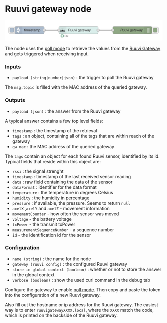 # Ruuvi gateway node

![Example flow](documentation/images/flow.png)

The node uses the [poll mode](https://docs.ruuvi.com/gw-examples/polling-mode) to retrieve
the values from the [Ruuvi Gateway](https://ruuvi.com/gateway/) and gets triggered when receiving input.

### Inputs

- `payload (string|number|json)` : the trigger to poll the Ruuvi gateway

The `msg.topic` is filled with the MAC address of the queried gateway.

### Outputs

- `payload (json)` : the answer from the Ruuvi gateway

A typical answer contains a few top level fields:

- `timestamp` : the timestamp of the retrieval
- `tags` : an object, containing all of the tags that are within reach of the gateway
- `gw_mac` : the MAC address of the queried gateway 

The `tags` contain an object for each found Ruuvi sensor, identified by its id. Typical fields that reside within this object are:
- `rssi` : the signal strenght
- `timestamp` : timestamp of the last received sensor reading
- `data` : raw field containing the data of the sensor
- `dataFormat` : identifier for the data format
- `temperature` : the temperature in degrees Celsius
- `humidity` : the humidity in percentage
- `pressure` : if available, the pressure. Seems to return `null` 
- `axelX` ,`axelY` and `axelZ` - movement information
- `movementCounter` - how often the sensor was moved
- `voltage` - the battery voltage
- `txPower` - the transmit txPower
- `measurementSequenceNumber` - a sequence number
- `id` - the identification id for the sensor

### Configuration

- `name (string)` : the name for the node
- `gateway (ruuvi config)` : the configured Ruuvi gateway
- `store in global context (boolean)` : whether or not to store the answer in the global context
- `verbose (boolean)` : show the used curl command in the debug tab

Configure the gateway to enable [poll mode](https://docs.ruuvi.com/gw-examples/polling-mode).
Then copy and paste the token into the configuration of a new Ruuvi gateway.

Also fill out the hostname or ip address for the Ruuvi gateway. The easiest way is to
enter `ruuvigatewayXXXX.local`, where the `XXXX` match the code, which is printed on the
backside of the Ruuvi gateway.
